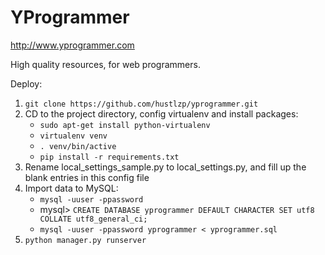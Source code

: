 YProgrammer
===========

http://www.yprogrammer.com

High quality resources, for web programmers.

Deploy:

1. `git clone https://github.com/hustlzp/yprogrammer.git`
2. CD to the project directory, config virtualenv and install packages:
    * `sudo apt-get install python-virtualenv`
    * `virtualenv venv`
    * `. venv/bin/active`
    * `pip install -r requirements.txt`
3. Rename local_settings_sample.py to local_settings.py, and fill up the blank entries in this config file
4. Import data to MySQL:
    * `mysql -uuser -ppassword`
    * mysql> `CREATE DATABASE yprogrammer DEFAULT CHARACTER SET utf8 COLLATE utf8_general_ci;`
    * `mysql -uuser -ppassword yprogrammer < yprogrammer.sql`
5. `python manager.py runserver`
